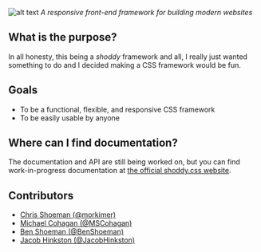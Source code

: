 ![alt text](http://www.compii.net/shoddycss/images/logo.png "shoddy.css Logo")
_A responsive front-end framework for building modern websites_

## What is the purpose?
In all honesty, this being a _shoddy_ framework and all, I really just wanted something to do and I decided making a CSS framework would be fun.

## Goals
 - To be a functional, flexible, and responsive CSS framework
 - To be easily usable by anyone

## Where can I find documentation?
The documentation and API are still being worked on, but you can find work-in-progress documentation at [the official shoddy.css website](http://www.compii.net/shoddycss/).

## Contributors
 - [Chris Shoeman (@morkimer)](https://github.com/morkimer/)
 - [Michael Cohagan (@MSCohagan)](https://github.com/MSCohagan/)
 - [Ben Shoeman (@BenShoeman)](https://github.com/BenShoeman/)
 - [Jacob Hinkston (@JacobHinkston)](https://github.com/JacobHinkston/)
